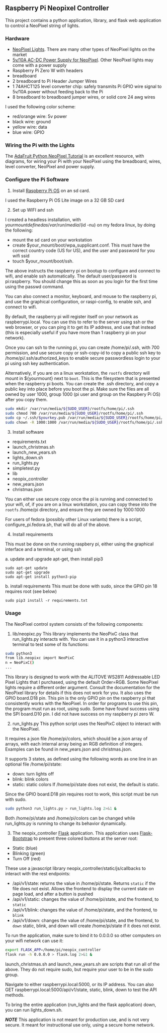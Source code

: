 Raspberry Pi Neopixel Controller
---

This project contains a python application,
library, and flask web application to control
a NeoPixel string of lights.

### Hardware

- [NeoPixel Lights](https://www.amazon.com/gp/product/B06XD72LYM). There are many other
types of NeoPixel lights on the market
- [5v/10A AC-DC Power Supply for NeoPixel](https://www.amazon.com/gp/product/B01M0KLECZ). 
Other NeoPixel lights may come with a power supply
- Raspberry Pi Zero W with headers
- breadboard
- 2 breadboard to Pi Header Jumper Wires
- 1 74AHCT125 level converter chip: safely transmits Pi GPIO wire signal to
5v/10A power without feeding back to the Pi
- 8 breadboard to breadboard jumper wires, or solid core 24 awg wires

I used the following color scheme:
- red/orange wire: 5v power
- black wire: ground
- yellow wire: data
- blue wire: GPIO

### Wiring the Pi with the Lights

The [AdaFruit Python NeoPixel Tutorial](https://learn.adafruit.com/neopixels-on-raspberry-pi) is an excellent resource, with diagrams, for
wiring your Pi with your NeoPixel using the breadboard, wires, level converter,
NeoPixel and power supply.

### Configure the Pi Software

1. Install [Raspberry Pi OS](https://www.raspberrypi.org/software/operating-systems/) on an sd card.

I used the Raspberry Pi OS Lite image on a 32 GB SD card

2. Set up WIFI and ssh

I created a headless installation, with $yourmount defined as
/var/run/media/$(id -nu) on my fedora linux, by doing the following:
- mount the sd card on your workstation
- create $your_mount/boot/wpa_supplicant.conf. This must have the
correct country code (US for US), and the user and password for you 
wifi ssid
- touch $your_mount/boot/ssh.

The above instructs the raspberry pi on bootup to configure and connect to
wifi, and enable ssh automatically. The default user/password is pi:raspberry.
You should change this as soon as you login for the first time using the
passwd command.

You can also connect a monitor, keyboard, and mouse to the raspberry pi, and
use the graphical configuration, or raspi-config, to enable ssh, and connect to
wifi.

By default, the raspberry pi will register itself on your network as
raspberrypi.local. You can use this to refer to the server using ssh or
the web browser, or you can ping it to get its IP address, and use that
instead (this is especially useful if you have more than 1 raspberry pi
on your network).

Once you can ssh to the running pi, you can create /home/pi/.ssh, with 700
permission, and use secure copy or ssh-copy-id to copy a public ssh key to 
/home/pi/.ssh/authorized_keys to enable secure passwordless login to your pi
using ssh key authentication.

Alternatively, if you are on a linux workstation, the `rootfs` directory will mount
in ${yourmount} next to `boot`. This is the filesystem that is presented when the
raspberry pi boots. You can create the .ssh directory, and copy a public key into place 
before you boot the pi. Make sure the files are all owned by user 1000, group 1000
(pi user and group on the Raspbery Pi OS) after you copy them.

```bash
sudo mkdir /var/run/media/${SUDO_USER}/rootfs/home/pi/.ssh
sudo chmod 700 /var/run/media/${SUDO_USER}/rootfs/home/pi/.ssh
sudo cp ~/.ssh/$yourkey.pub /var/run/media/${SUDO_USER}/rootfs/home/pi/.ssh/authorized_keys
sudo chown -R 1000:1000 /var/run/media/${SUDO_USER}/rootfs/home/pi/.ssh
```

3. Install software

- requirements.txt
- launch_christmas.sh
- launch_new_years.sh
- lights_down.sh
- run_lights.py
- simpletest.py
- lib
- neopix_controller
- new_years.json
- christmas.json

You can either use secure copy once the pi is running and connected to your wifi,
of, if you are on a linux workstation, you can copy these into the `rootfs`
/home/pi directory, and ensure they are owned by 1000:1000

For users of fedora (possibly other Linux variants) there is a script,
configure_pi.fedora.sh, that will do all of the above.

4. Install requirements

This must be done on the running raspbery pi, either using the graphical interface
and a terminal, or using ssh

a. update and upgrade apt-get, then install pip3
```
sudo apt-get update
sudo apt-get upgrade
sudo apt-get install python3-pip
```

b. install requirements
This must be done with sudo, since the GPIO pin 18 requires root (see below)
```
sudo pip3 install -r requirements.txt
```

### Usage

The NeoPixel control system consists of the following components:

1. lib/neopixc.py
This library implements the NeoPixC class that run_lights.py interacts with.
You can use it in a python3 interactive terminal to test some of its functions:

```bash
sudo python3
from lib.neopixc import NeoPixC
n = NeoPixC()
...
```

This library is designed to work with the ALITOVE WS2811 Addressable LED Pixel
Lights that I purchased, using the default Order=RGB. Some NeoPixel lights
require a different order argument. Consult the documentation for the NeoPixel
library for details if this does not work for you. It also uses the GPIO
board.D18 pin. This pin is the only GPIO pin on the raspberry pi that consistently
works with the NeoPixel. In order for programs to use this pin, the program must
run as root, using sudo. Some have found success using the SPI board.D10 pin.
I did not have success on my raspberry pi zero W. 

2. run_lights.py
This python script uses the NeoPixC object to interact with the NeoPixel.

It requires a json file /home/pi/colors, which should be a json array of arrays,
with each internal array being an RGB definition of integers. Examples can be
found in new_years.json and christmas.json.

It supports 3 states, as defined using the following words as one line in an
optional file /home/pi/state:
- down: turn lights off
- blink: blink colors
- static: static colors
If /home/pi/state does not exist, the default is static.

Since the GPIO board.D18 pin requires root to work, this script must
be run with sudo.

```bash
sudo python3 run_lights.py > run_lights.log 2>&1 &
```

Both /home/pi/state and /home/pi/colors can be changed while run_lights.py is
running to change its behavior dynamically.

3. The neopix_controller [Flask](https://flask.palletsprojects.com/en/1.1.x/) application. This application uses [Flask-Bootstrap](https://pythonhosted.org/Flask-Bootstrap/) to present three colored buttons at the server root:
- Static (blue)
- Blinking (green)
- Turn Off (red)

These use a javascript library neopix_controller/static/js/callbacks to interact
with the rest endpoints:
- /api/v1/state: returns the value in /home/pi/state. Returns
`static` if the file does not exist. Allows the frontend to display the
current state on page load, and after a button is pushed
- /api/v1/static: changes the value of /home/pi/state, and the frontend, to `static`
- /api/v1/blink: changes the value of /home/pi/state, and the frontend, to `blink`
- /api/v1/down: changes the value of /home/pi/state, and the frontend, to `down`
static, blink, and down will create /home/pi/state if it does not exist.

To run the application, make sure to bind it to 0.0.0.0 so other
computers on your wifi network can use it:

```bash
export FLASK_APP=/home/pi/neopix_controller
flask run -h 0.0.0.0 > flask.log 2>&1 &
```

launch_christmas.sh and launch_new_years.sh are scripts that run all of the above.
They do not require sudo, but require your user to be in the sudo group.

Navigate to either raspberrypi.local:5000, or its IP address.
You can also GET raspberrypi.local:5000/api/v1/state, static, blink, down
to test the API methods.

To bring the entire application (run_lights and the flask application) down,
you can run lights_down.sh.

***NOTE*** This application is not meant for production use, and is not very secure. It
meant for instructional use only, using a secure home network.

